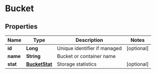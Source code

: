 
# Bucket

## Properties
Name | Type | Description | Notes
------------ | ------------- | ------------- | -------------
**id** | **Long** | Unique identifier if managed |  [optional]
**name** | **String** | Bucket or container name | 
**stat** | [**BucketStat**](BucketStat.md) | Storage statistics |  [optional]



